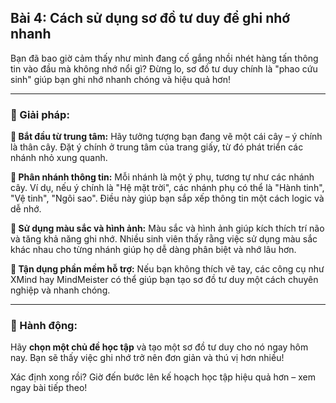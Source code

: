 ## Bài 4: Cách sử dụng sơ đồ tư duy để ghi nhớ nhanh

Bạn đã bao giờ cảm thấy như mình đang cố gắng nhồi nhét hàng tấn thông tin vào đầu mà không nhớ nổi gì? Đừng lo, sơ đồ tư duy chính là "phao cứu sinh" giúp bạn ghi nhớ nhanh chóng và hiệu quả hơn!

---

### 📌 Giải pháp:

**🔹 Bắt đầu từ trung tâm:**
Hãy tưởng tượng bạn đang vẽ một cái cây – ý chính là thân cây. Đặt ý chính ở trung tâm của trang giấy, từ đó phát triển các nhánh nhỏ xung quanh.

**🔹 Phân nhánh thông tin:**
Mỗi nhánh là một ý phụ, tương tự như các nhánh cây. Ví dụ, nếu ý chính là "Hệ mặt trời", các nhánh phụ có thể là "Hành tinh", "Vệ tinh", "Ngôi sao". Điều này giúp bạn sắp xếp thông tin một cách logic và dễ nhớ.

**🔹 Sử dụng màu sắc và hình ảnh:**
Màu sắc và hình ảnh giúp kích thích trí não và tăng khả năng ghi nhớ. Nhiều sinh viên thấy rằng việc sử dụng màu sắc khác nhau cho từng nhánh giúp họ dễ dàng phân biệt và nhớ lâu hơn.

**🔹 Tận dụng phần mềm hỗ trợ:**
Nếu bạn không thích vẽ tay, các công cụ như XMind hay MindMeister có thể giúp bạn tạo sơ đồ tư duy một cách chuyên nghiệp và nhanh chóng.

---

### 🚀 Hành động:

Hãy **chọn một chủ đề học tập** và tạo một sơ đồ tư duy cho nó ngay hôm nay. Bạn sẽ thấy việc ghi nhớ trở nên đơn giản và thú vị hơn nhiều!

Xác định xong rồi? Giờ đến bước lên kế hoạch học tập hiệu quả hơn – xem ngay bài tiếp theo!